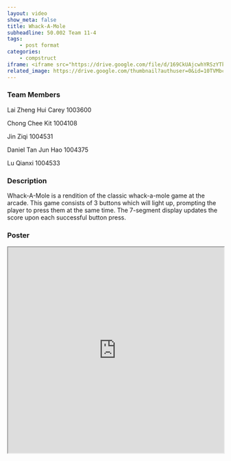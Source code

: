 ```yaml
---
layout: video
show_meta: false
title: Whack-A-Mole
subheadline: 50.002 Team 11-4
tags:
    - post format
categories:
    - compstruct
iframe: <iframe src="https://drive.google.com/file/d/169CkUAjcwhYRSzYTkD8CQr3F7D3wg9Yg/preview" width="100%" height="480"></iframe>
related_image: https://drive.google.com/thumbnail?authuser=0&id=10TVMbccnLNMnX6XTW1jGasSi3uV8_sTX&sz=w300-h300-p-k-nu-iv1
---
```


### Team Members

Lai Zheng Hui Carey 1003600

Chong Chee Kit 1004108

Jin Ziqi  1004531

Daniel Tan Jun Hao  1004375

Lu Qianxi 1004533  

### Description

Whack-A-Mole is a rendition of the classic whack-a-mole game at the arcade. This game consists of 3 buttons which will light up, prompting the player to press them at the same time. The 7-segment display updates the score upon each successful button press.

### Poster

<iframe src="https://drive.google.com/file/d/10TVMbccnLNMnX6XTW1jGasSi3uV8_sTX/preview" width="100%" height="480"></iframe>
